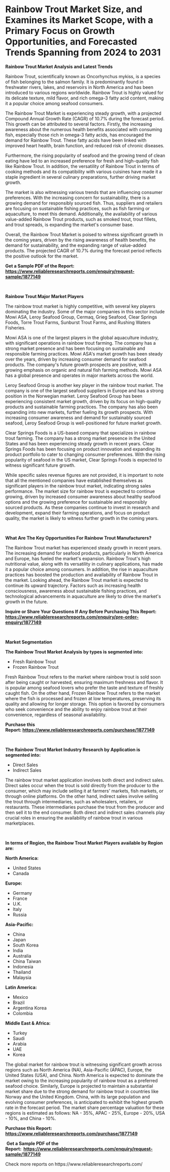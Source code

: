 <p><h1>Rainbow Trout Market Size, and Examines its Market Scope, with a Primary Focus on Growth Opportunities, and Forecasted Trends Spanning from 2024 to 2031</h1></p><p><strong>Rainbow Trout Market Analysis and Latest Trends</strong></p>
<p><p>Rainbow Trout, scientifically known as Oncorhynchus mykiss, is a species of fish belonging to the salmon family. It is predominantly found in freshwater rivers, lakes, and reservoirs in North America and has been introduced to various regions worldwide. Rainbow Trout is highly valued for its delicate texture, mild flavor, and rich omega-3 fatty acid content, making it a popular choice among seafood consumers.</p><p>The Rainbow Trout Market is experiencing steady growth, with a projected Compound Annual Growth Rate (CAGR) of 10.7% during the forecast period. This growth can be attributed to several factors. Firstly, the increasing awareness about the numerous health benefits associated with consuming fish, especially those rich in omega-3 fatty acids, has encouraged the demand for Rainbow Trout. These fatty acids have been linked with improved heart health, brain function, and reduced risk of chronic diseases.</p><p>Furthermore, the rising popularity of seafood and the growing trend of clean eating have led to an increased preference for fresh and high-quality fish like Rainbow Trout. In addition, the versatility of Rainbow Trout in terms of cooking methods and its compatibility with various cuisines have made it a staple ingredient in several culinary preparations, further driving market growth.</p><p>The market is also witnessing various trends that are influencing consumer preferences. With the increasing concern for sustainability, there is a growing demand for responsibly sourced fish. Thus, suppliers and retailers are focusing on sustainable fishing practices, such as fish farming or aquaculture, to meet this demand. Additionally, the availability of various value-added Rainbow Trout products, such as smoked trout, trout fillets, and trout spreads, is expanding the market's consumer base.</p><p>Overall, the Rainbow Trout Market is poised to witness significant growth in the coming years, driven by the rising awareness of health benefits, the demand for sustainability, and the expanding range of value-added products. The projected CAGR of 10.7% during the forecast period reflects the positive outlook for the market.</p></p>
<p><strong>Get a Sample PDF of the Report:&nbsp; <a href="https://www.reliableresearchreports.com/enquiry/request-sample/1877149">https://www.reliableresearchreports.com/enquiry/request-sample/1877149</a></strong></p>
<p>&nbsp;</p>
<p><strong>Rainbow Trout Major Market Players</strong></p>
<p><p>The rainbow trout market is highly competitive, with several key players dominating the industry. Some of the major companies in this sector include Mowi ASA, Leroy Seafood Group, Cermaq, Grieg Seafood, Clear Springs Foods, Torre Trout Farms, Sunburst Trout Farms, and Rushing Waters Fisheries.</p><p>Mowi ASA is one of the largest players in the global aquaculture industry, with significant operations in rainbow trout farming. The company has a strong market presence and has been focusing on sustainable and responsible farming practices. Mowi ASA's market growth has been steady over the years, driven by increasing consumer demand for seafood products. The company's future growth prospects are positive, with a growing emphasis on organic and natural fish farming methods. Mowi ASA has a global presence and operates in major markets across the world.</p><p>Leroy Seafood Group is another key player in the rainbow trout market. The company is one of the largest seafood suppliers in Europe and has a strong position in the Norwegian market. Leroy Seafood Group has been experiencing consistent market growth, driven by its focus on high-quality products and sustainable farming practices. The company has also been expanding into new markets, further fueling its growth prospects. With increasing consumer awareness and demand for sustainably sourced seafood, Leroy Seafood Group is well-positioned for future market growth.</p><p>Clear Springs Foods is a US-based company that specializes in rainbow trout farming. The company has a strong market presence in the United States and has been experiencing steady growth in recent years. Clear Springs Foods has been focusing on product innovation and expanding its product portfolio to cater to changing consumer preferences. With the rising popularity of seafood in the US market, Clear Springs Foods is expected to witness significant future growth.</p><p>While specific sales revenue figures are not provided, it is important to note that all the mentioned companies have established themselves as significant players in the rainbow trout market, indicating strong sales performance. The market size for rainbow trout is expected to continue growing, driven by increased consumer awareness about healthy seafood options and the growing preference for sustainable and responsibly sourced products. As these companies continue to invest in research and development, expand their farming operations, and focus on product quality, the market is likely to witness further growth in the coming years.</p></p>
<p>&nbsp;</p>
<p><strong>What Are The Key Opportunities For Rainbow Trout Manufacturers?</strong></p>
<p><p>The Rainbow Trout market has experienced steady growth in recent years. The increasing demand for seafood products, particularly in North America and Europe, has fueled the market's expansion. Rainbow Trout's high nutritional value, along with its versatility in culinary applications, has made it a popular choice among consumers. In addition, the rise in aquaculture practices has boosted the production and availability of Rainbow Trout in the market. Looking ahead, the Rainbow Trout market is expected to continue its upward trajectory. Factors such as increasing health consciousness, awareness about sustainable fishing practices, and technological advancements in aquaculture are likely to drive the market's growth in the future.</p></p>
<p><strong>Inquire or Share Your Questions If Any Before Purchasing This Report: <a href="https://www.reliableresearchreports.com/enquiry/pre-order-enquiry/1877149">https://www.reliableresearchreports.com/enquiry/pre-order-enquiry/1877149</a></strong></p>
<p>&nbsp;</p>
<p><strong>Market Segmentation</strong></p>
<p><strong>The Rainbow Trout Market Analysis by types is segmented into:</strong></p>
<p><ul><li>Fresh Rainbow Trout</li><li>Frozen Rainbow Trout</li></ul></p>
<p><p>Fresh Rainbow Trout refers to the market where rainbow trout is sold soon after being caught or harvested, ensuring maximum freshness and flavor. It is popular among seafood lovers who prefer the taste and texture of freshly caught fish. On the other hand, Frozen Rainbow Trout refers to the market where the fish is processed and frozen at low temperatures, preserving its quality and allowing for longer storage. This option is favored by consumers who seek convenience and the ability to enjoy rainbow trout at their convenience, regardless of seasonal availability.</p></p>
<p><strong>Purchase this Report:&nbsp;<a href="https://www.reliableresearchreports.com/purchase/1877149">https://www.reliableresearchreports.com/purchase/1877149</a></strong></p>
<p>&nbsp;</p>
<p><strong>The Rainbow Trout Market Industry Research by Application is segmented into:</strong></p>
<p><ul><li>Direct Sales</li><li>Indirect Sales</li></ul></p>
<p><p>The rainbow trout market application involves both direct and indirect sales. Direct sales occur when the trout is sold directly from the producer to the consumer, which may include selling it at farmers' markets, fish markets, or through online platforms. On the other hand, indirect sales involve selling the trout through intermediaries, such as wholesalers, retailers, or restaurants. These intermediaries purchase the trout from the producer and then sell it to the end consumer. Both direct and indirect sales channels play crucial roles in ensuring the availability of rainbow trout in various marketplaces.</p></p>
<p>&nbsp;</p>
<p><strong>In terms of Region, the Rainbow Trout Market Players available by Region are:</strong></p>
<p>
    <p> <strong> North America: </strong>
        <ul>
            <li>United States</li>
            <li>Canada</li>
        </ul>
        </p> 
    <p> <strong> Europe: </strong>
        <ul>
            <li>Germany</li>
            <li>France</li>
            <li>U.K.</li>
            <li>Italy</li>
            <li>Russia</li>
        </ul>
        </p> 
    <p> <strong> Asia-Pacific: </strong>
        <ul>
            <li>China</li>
            <li>Japan</li>
            <li>South Korea</li>
            <li>India</li>
            <li>Australia</li>
            <li>China Taiwan</li>
            <li>Indonesia</li>
            <li>Thailand</li>
            <li>Malaysia</li>
        </ul>
        </p> 
    <p> <strong> Latin America: </strong>
        <ul>
            <li>Mexico</li>
            <li>Brazil</li>
            <li>Argentina Korea</li>
            <li>Colombia</li>
        </ul>
        </p> 
    <p> <strong> Middle East & Africa: </strong>
        <ul>
            <li>Turkey</li>
            <li>Saudi</li>
            <li>Arabia</li>
            <li>UAE</li>
            <li>Korea</li>
        </ul>
    </p>
    </p>
<p><p>The global market for rainbow trout is witnessing significant growth across regions such as North America (NA), Asia-Pacific (APAC), Europe, the United States (USA), and China. North America is expected to dominate the market owing to the increasing popularity of rainbow trout as a preferred seafood choice. Similarly, Europe is projected to maintain a substantial market share due to the strong demand for rainbow trout in countries like Norway and the United Kingdom. China, with its large population and evolving consumer preferences, is anticipated to exhibit the highest growth rate in the forecast period. The market share percentage valuation for these regions is estimated as follows: NA - 35%, APAC - 25%, Europe - 20%, USA - 10%, and China - 10%.</p></p>
<p><strong>Purchase this Report: <a href="https://www.reliableresearchreports.com/purchase/1877149">https://www.reliableresearchreports.com/purchase/1877149</a></strong></p>
<p>&nbsp;<strong>Get a Sample PDF of the Report:&nbsp;&nbsp;<a href="https://www.reliableresearchreports.com/enquiry/request-sample/1877149">https://www.reliableresearchreports.com/enquiry/request-sample/1877149</a></strong></p>
<p><strong></strong></p>
<p>Check more reports on https://www.reliableresearchreports.com/</p>